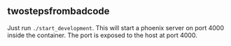 ## twostepsfrombadcode

Just run `./start_development`. This will start a phoenix server on port 4000 inside the container. The port is exposed to the host at port 4000.
